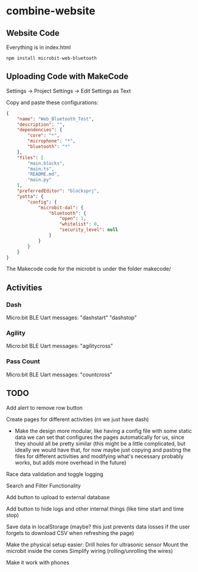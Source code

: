 # combine-website

## Website Code
Everything is in index.html

`npm install microbit-web-bluetooth`

## Uploading Code with MakeCode
Settings -> Project Settings -> Edit Settings as Text

Copy and paste these configurations:

```json
{
    "name": "Web_Bluetooth_Test",
    "description": "",
    "dependencies": {
        "core": "*",
        "microphone": "*",
        "bluetooth": "*"
    },
    "files": [
        "main.blocks",
        "main.ts",
        "README.md",
        "main.py"
    ],
    "preferredEditor": "blocksprj",
    "yotta": {
        "config": {
            "microbit-dal": {
                "bluetooth": {
                    "open": 1,
                    "whitelist": 0,
                    "security_level": null
                }
            }
        }
    }
}
```

The Makecode code for the microbit is under the folder makecode/

## Activities
### Dash
Micro:bit BLE Uart messages:
    "dashstart"
    "dashstop"

### Agility
Micro:bit BLE Uart messages:
    "agilitycross"

### Pass Count
Micro:bit BLE Uart messages:
    "countcross"

## TODO
Add alert to remove row button

Create pages for different activities (rn we just have dash)
- Make the design more modular, like having a config file with some static data we can set that configures the pages automatically for us, since they should all be pretty similar (this might be a little complicated, but ideally we would have that, for now maybe just copying and pasting the files for different activities and modifying what's necessary probably works, but adds more overhead in the future)

Race data validation and toggle logging

Search and Filter Functionality

Add button to upload to external database

Add button to hide logs and other internal things (like time start and time stop)

Save data in localStorage (maybe? this just prevents data losses if the user forgets to download CSV when refreshing the page)

Make the physical setup easier:
    Drill holes for ultrasonic sensor
    Mount the microbit inside the cones
    Simplify wiring (rolling/unrolling the wires)

Make it work with phones
